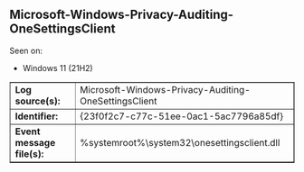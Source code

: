## Microsoft-Windows-Privacy-Auditing-OneSettingsClient

Seen on:
* Windows 11 (21H2)

<table border="1" class="docutils">
  <tbody>
    <tr>
      <td><b>Log source(s):</b></td>
      <td>Microsoft-Windows-Privacy-Auditing-OneSettingsClient</td>
    </tr>
    <tr>
      <td><b>Identifier:</b></td>
      <td>{23f0f2c7-c77c-51ee-0ac1-5ac7796a85df}</td>
    </tr>
    <tr>
      <td><b>Event message file(s):</b></td>
      <td>%systemroot%\system32\onesettingsclient.dll</td>
    </tr>
  </tbody>
</table>

&nbsp;

